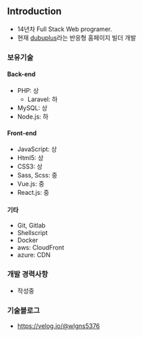 ## Introduction

- 14년차 Full Stack Web programer.
- 현재 [dubuplus](https://kr.dubuplus.com)라는 반응형 홈페이지 빌더 개발

### 보유기술

#### Back-end
- PHP: 상
  - Laravel: 하
- MySQL: 상
- Node.js: 하

#### Front-end
- JavaScript: 상
- Html5: 상
- CSS3: 상
- Sass, Scss: 중
- Vue.js: 중
- React.js: 중

#### 기타
- Git, Gitlab
- Shellscript
- Docker
- aws: CloudFront
- azure: CDN

### 개발 경력사항
- 작성중

### 기술블로그
- https://velog.io/@wlgns5376
